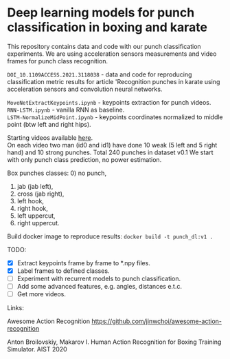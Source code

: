 # Deep learning models for punch classification in boxing and karate  

This repository contains data and code with our punch classification experiments. 
We are using acceleration sensors measurements and video frames for punch class recognition.

`DOI_10.1109ACCESS.2021.3118038` - data and code for reproducing classification metric results for article 
'Recognition punches in karate using acceleration sensors and convolution neural networks.  
 
`MoveNetExtractKeypoints.ipynb` - keypoints extraction for punch videos.  
`RNN-LSTM.ipynb` - vanilla RNN as baseline.  
`LSTM-NormalizeMidPoint.ipynb` - keypoints coordinates normalized to middle point (btw left and right hips).  

Starting videos available [here](https://drive.google.com/drive/folders/1UwZPZ7sqkmQrqbCP1ypquv2UHWkk0bj-?usp=sharing).  
On each video two man (id0 and id1) have done 10 weak (5 left and 5 right hand) and 10 strong punches. 
Total 240 punches in dataset v0.1 We start with only punch class prediction, no power estimation.  

Box punches classes: 
0) no punch,
1) jab (jab left), 
2) cross (jab right), 
3) left hook, 
4) right hook, 
5) left uppercut, 
6) right uppercut.   

Build docker image to reproduce results: `docker build -t punch_dl:v1 .`   
 
TODO:
 - [x] Extract keypoints frame by frame to *.npy files.
 - [x] Label frames to defined classes.
 - [ ] Experiment with recurrent models to punch classification.
 - [ ] Add some advanced features, e.g. angles, distances e.t.c.
 - [ ] Get more videos.
 
 Links:  

Awesome Action Recognition
https://github.com/jinwchoi/awesome-action-recognition  

Anton Broilovskiy, Makarov I. Human Action Recognition for Boxing Training Simulator. AIST 2020
